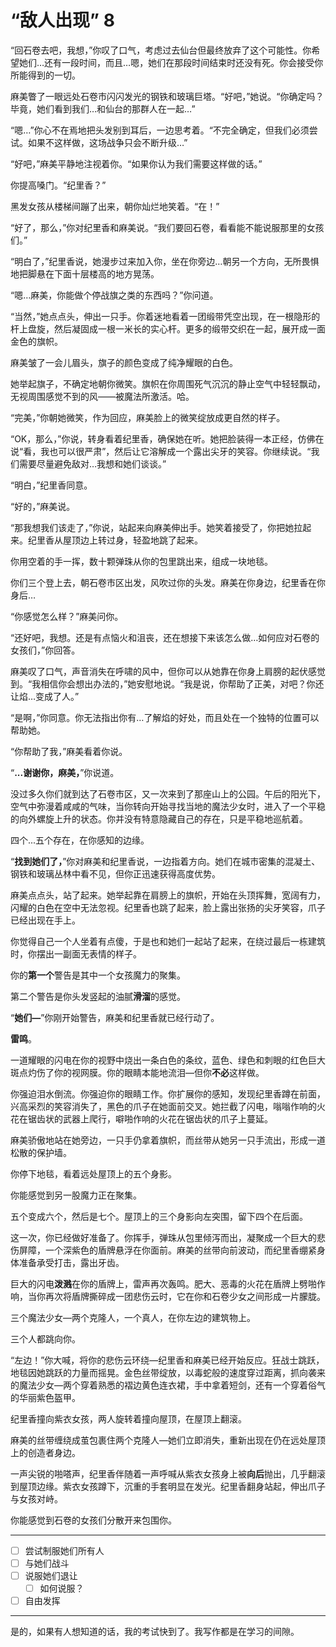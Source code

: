 # “敌人出现” 8

“回石卷去吧，我想，”你叹了口气，考虑过去仙台但最终放弃了这个可能性。你希望她们…还有一段时间，而且…嗯，她们在那段时间结束时还没有死。你会接受你所能得到的一切。

麻美瞥了一眼远处石卷市闪闪发光的钢铁和玻璃巨塔。“好吧，”她说。“你确定吗？毕竟，她们看到我们…和仙台的那群人在一起…”

“嗯…”你心不在焉地把头发别到耳后，一边思考着。“不完全确定，但我们必须尝试。如果不这样做，这场战争只会不断升级…”

“好吧，”麻美平静地注视着你。“如果你认为我们需要这样做的话。”

你提高嗓门。“纪里香？”

黑发女孩从楼梯间蹦了出来，朝你灿烂地笑着。“在！”

“好了，那么，”你对纪里香和麻美说。“我们要回石卷，看看能不能说服那里的女孩们。”

“明白了，”纪里香说，她漫步过来加入你，坐在你旁边…朝另一个方向，无所畏惧地把脚悬在下面十层楼高的地方晃荡。

“嗯…麻美，你能做个停战旗之类的东西吗？”你问道。

“当然，”她点点头，伸出一只手。你着迷地看着一团缎带凭空出现，在一根隐形的杆上盘旋，然后凝固成一根一米长的实心杆。更多的缎带交织在一起，展开成一面金色的旗帜。

麻美皱了一会儿眉头，旗子的颜色变成了纯净耀眼的白色。

她举起旗子，不确定地朝你微笑。旗帜在你周围死气沉沉的静止空气中轻轻飘动，无视周围感觉不到的风——被魔法所激活。哈。

“完美，”你朝她微笑，作为回应，麻美脸上的微笑绽放成更自然的样子。

“OK，那么，”你说，转身看着纪里香，确保她在听。她把脸装得一本正经，仿佛在说“看，我也可以很严肃”，然后让它溶解成一个露出尖牙的笑容。你继续说。“我们需要尽量避免敌对…我想和她们谈谈。”

“明白，”纪里香同意。

“好的，”麻美说。

“那我想我们该走了，”你说，站起来向麻美伸出手。她笑着接受了，你把她拉起来。纪里香从屋顶边上转过身，轻盈地跳了起来。

你用空着的手一挥，数十颗弹珠从你的包里跳出来，组成一块地毯。

你们三个登上去，朝石卷市区出发，风吹过你的头发。麻美在你身边，纪里香在你身后…

“你感觉怎么样？”麻美问你。

“还好吧，我想。还是有点恼火和沮丧，还在想接下来该怎么做…如何应对石卷的女孩们，”你回答。

麻美叹了口气，声音消失在呼啸的风中，但你可以从她靠在你身上肩膀的起伏感觉到。“我相信你会想出办法的，”她安慰地说。“我是说，你帮助了正美，对吧？你还让焰…变成了人。”

“是啊，”你同意。你无法指出你有…了解焰的好处，而且处在一个独特的位置可以帮助她。

“你帮助了我，”麻美看着你说。

“**...谢谢你，麻美，**”你说道。

没过多久你们就到达了石卷市区，又一次来到了那座山上的公园。午后的阳光下，空气中弥漫着咸咸的气味，当你转向开始寻找当地的魔法少女时，进入了一个平稳的向外螺旋上升的状态。你并没有特意隐藏自己的存在，只是平稳地巡航着。

四个...五个存在，在你感知的边缘。

“**找到她们了，**”你对麻美和纪里香说，一边指着方向。她们在城市密集的混凝土、钢铁和玻璃丛林中看不见，但你正迅速获得高度优势。

麻美点点头，站了起来。她举起靠在肩膀上的旗帜，开始在头顶挥舞，宽阔有力，闪耀的白色在空中无法忽视。纪里香也跳了起来，脸上露出张扬的尖牙笑容，爪子已经出现在手上。

你觉得自己一个人坐着有点傻，于是也和她们一起站了起来，在绕过最后一栋建筑时，你摆出一副面无表情的样子。 

你的**第一个**警告是其中一个女孩魔力的聚集。

第二个警告是你头发竖起的油腻**滑溜**的感觉。

“**她们—**”你刚开始警告，麻美和纪里香就已经行动了。

**雷鸣**。

一道耀眼的闪电在你的视野中烧出一条白色的条纹，蓝色、绿色和刺眼的红色巨大斑点灼伤了你的视网膜。你的眼睛本能地流泪—但你**不必**这样做。

你强迫泪水倒流。你强迫你的眼睛工作。你扩展你的感知，发现纪里香蹲在前面，兴高采烈的笑容消失了，黑色的爪子在她面前交叉。她拦截了闪电，嗡嗡作响的火花在锯齿状的武器上爬行，噼啪作响的火花在锯齿状的爪子上蔓延。

麻美骄傲地站在她旁边，一只手仍拿着旗帜，而丝带从她另一只手流出，形成一道松散的保护墙。

你停下地毯，看着远处屋顶上的五个身影。

你能感觉到另一股魔力正在聚集。

五个变成六个，然后是七个。屋顶上的三个身影向左突围，留下四个在后面。

这一次，你已经做好准备了。你挥手，弹珠从包里倾泻而出，凝聚成一个巨大的悲伤屏障，一个深紫色的盾牌悬浮在你面前。麻美的丝带向前波动，而纪里香绷紧身体准备承受打击，露出牙齿。

巨大的闪电**泼溅**在你的盾牌上，雷声再次轰鸣。肥大、恶毒的火花在盾牌上劈啪作响，当你再次将盾牌撕碎成一团悲伤云时，它在你和石卷少女之间形成一片朦胧。

三个魔法少女—两个克隆人，一个真人，在你左边的建筑物上。

三个人都跳向你。

“左边！”你大喊，将你的悲伤云环绕—纪里香和麻美已经开始反应。狂战士跳跃，地毯因她跳跃的力量而摇晃。金色丝带绽放，以毒蛇般的速度穿过距离，抓向袭来的魔法少女—两个穿着熟悉的褶边黄色连衣裙，手中拿着短剑，还有一个穿着俗气的华丽紫色盔甲。

纪里香撞向紫衣女孩，两人旋转着撞向屋顶，在屋顶上翻滚。

麻美的丝带缠绕成茧包裹住两个克隆人—她们立即消失，重新出现在仍在远处屋顶上的创造者身边。

一声尖锐的啪嗒声，纪里香伴随着一声呼喊从紫衣女孩身上被**向后**抛出，几乎翻滚到屋顶边缘。紫衣女孩蹲下，沉重的手套明显在发光。纪里香翻身站起，伸出爪子与女孩对峙。

你能感觉到石卷的女孩们分散开来包围你。

---

- [ ] 尝试制服她们所有人
- [ ] 与她们战斗
- [ ] 说服她们退让
  - [ ] 如何说服？
- [ ] 自由发挥

---

是的，如果有人想知道的话，我的考试快到了。我写作都是在学习的间隙。
